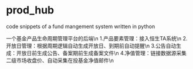 # prod_hub
code snippets of a fund mangement system written in python 


一个基金产品生命周期管理平台的后端\n
1.产品要素管理：接入恒生TA系统\n
2.开放日管理：根据周期逻辑自动生成开放日、到期前自动提醒\n
3.公告自动生成：开放日前生成公告、备案期前生成备案文件\n
4.净值管理：链接数据源采集二级市场收盘价、自动采集在投基金净值邮件\n
